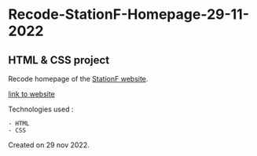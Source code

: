 # Recode-StationF-Homepage-29-11-2022

## HTML &amp; CSS project

Recode homepage of the [StationF website](https://stationf.co).

[link to website](https://recode-stationf.netlify.app/)

Technologies used :

    - HTML
    - CSS

Created on 29 nov 2022.
